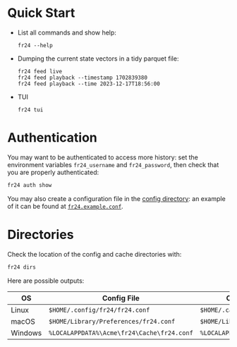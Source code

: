 # Quick Start
- List all commands and show help:

    ```
    fr24 --help
    ```

- Dumping the current state vectors in a tidy parquet file:

    ```
    fr24 feed live
    fr24 feed playback --timestamp 1702839380
    fr24 feed playback --time 2023-12-17T18:56:00
    ```

- TUI

    ```
    fr24 tui
    ```

# Authentication
You may want to be authenticated to access more history: set the environment variables `fr24_username` and `fr24_password`, then check that you are properly authenticated:

```sh
fr24 auth show
```

You may also create a configuration file in the [config directory](#directories): an example of it can be found at [`fr24.example.conf`](https://github.com/cathaypacific8747/fr24/blob/master/fr24.example.conf).

# Directories

Check the location of the config and cache directories with:
```sh
fr24 dirs
```
Here are possible outputs:

| OS      | Config File                                | Cache Directory                  |
| ------- | ------------------------------------------ | -------------------------------- |
| Linux   | `$HOME/.config/fr24/fr24.conf`             | `$HOME/.cache/fr24`              |
| macOS   | `$HOME/Library/Preferences/fr24.conf`      | `$HOME/Library/Caches/fr24`      |
| Windows | `%LOCALAPPDATA%\Acme\fr24\Cache\fr24.conf` | `%LOCALAPPDATA%\Acme\fr24\Cache` |